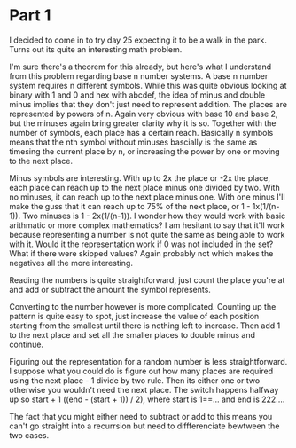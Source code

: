 # Part 1

I decided to come in to try day 25 expecting it to be a walk in the park.
Turns out its quite an interesting math problem.

I'm sure there's a theorem for this already, but here's what I understand from this problem regarding base n number systems.
A base n number system requires n different symbols.
While this was quite obvious looking at binary with 1 and 0 and hex with abcdef, the idea of minus and double minus implies that they don't just need to represent addition.
The places are represented by powers of n.
Again very obvious with base 10 and base 2, but the minuses again bring greater clarity why it is so.
Together with the number of symbols, each place has a certain reach.
Basically n symbols means that the nth symbol without minuses bascially is the same as timesing the current place by n, or increasing the power by one or moving to the next place.

Minus symbols are interesting.
With up to 2x the place or -2x the place, each place can reach up to the next place minus one divided by two.
With no minuses, it can reach up to the next place minus one. 
With one minus I'll make the guss that it can reach up to 75% of the next place, or 1 - 1x(1/(n-1)).
Two minuses is 1 - 2x(1/(n-1)).
I wonder how they would work with basic arithmatic or more complex mathematics?
I am hesitant to say that it'll work because representing a number is not quite the same as being able to work with it.
Would it the representation work if 0 was not included in the set?
What if there were skipped values?
Again probably not which makes the negatives all the more interesting.

Reading the numbers is quite straightforward, just count the place you're at and add or subtract the amount the symbol represents.

Converting to the number however is more complicated.
Counting up the pattern is quite easy to spot, just increase the value of each position starting from the smallest until there is nothing left to increase.
Then add 1 to the next place and set all the smaller places to double minus and continue.

Figuring out the representation for a random number is less straightforward.
I suppose what you could do is figure out how many places are required using the next place - 1 divide by two rule.
Then its either one or two otherwise you wouldn't need the next place.
The switch happens halfway up so start + 1 ((end - (start + 1)) / 2), where start is 1==... and end is 222....

The fact that you might either need to subtract or add to this means you can't go straight into a recurrsion but need to diffferenciate bewtween the two cases.